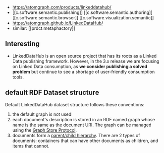 
- https://atomgraph.com/products/linkeddatahub/
- [[c.software.semantic.publishing]] [[c.software.semantic.authoring]] [[c.software.semantic.browser]] [[c.software.visualization.semantic]]
- https://atomgraph.github.io/LinkedDataHub/
- similar: [[prdct.metaphactory]]

## Interesting

- LinkedDataHub is an open source project that has its roots as a Linked Data publishing framework. However, in the 3.x release we are focusing on Linked Data consumption, as **we consider publishing a solved problem** but continue to see a shortage of user-friendly consumption tools.

## default RDF Dataset structure

Default LinkedDataHub dataset structure follows these conventions:

1.  the default graph is not used
2.  each document's description is stored in an RDF named graph whose name is the same as the document URI. The graph can be managed using the [Graph Store Protocol](https://atomgraph.github.io/LinkedDataHub/linkeddatahub/docs/reference/dataset/index.html../http-api/).
3.  documents form a [parent/child hierarchy](https://atomgraph.github.io/LinkedDataHub/linkeddatahub/docs/reference/dataset/index.html../data-management/documents/#hierarchy). There are 2 types of documents: containers that can have other documents as children, and items that cannot.
  

